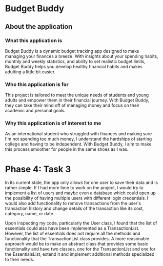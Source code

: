 # Budget Buddy

## About the application

### What this application is
Budget Buddy is a dynamic budget tracking app designed to make
managing your finances a breeze. With insights about your
spending habits, monthly and weekly statistics, and ability 
to set realistic budget limits, Budget Buddy helps you 
develop healthy financial habits and makes adulting a 
little bit easier. 

### Who this application is for
This project is tailored to meet the unique needs of students 
and young adults and empower them in their financial journey. 
With Budget Buddy, they can take their mind off of managing 
money and focus on their academic and personal goals.

### Why this application is of interest to me
As an international student who struggled with finances and
making sure I'm not spending too much money, I understand the
hardships of starting college and having to be independent. 
With Budget Buddy, I aim to make this process smoother for 
people in the same shoes as I was. 

# Phase 4: Task 3
In its current state, the app only allows for one user 
to save their data and is rather simple. If I had more time to work on the project, I would try to 
implement a list of users and maybe even a database 
which could open up the possibility of having multiple
users with different login credentials. I would also add 
functionality to remove transactions from the user's transaction
history and change details of the transaction like its 
cost, category, name, or date. 

Upon inspecting my code, particularly the User class, I found that
the list of essentials could also have been implemented
as a TransactionList. However, the list of essentials does not
require all the methods and functionality that the TransactionList
class provides. A more reasonable approach would be to make an abstract
class that provides some basic functionality and have two classes,
one for the TransactionList and one for the EssentialsList, extend it
and implement additional methods specialized to their needs. 


